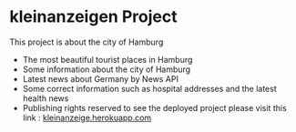 # kleinanzeigen Project


This project is about the city of Hamburg
- The most beautiful tourist places in Hamburg
 - Some information about the city of Hamburg
 - Latest news about Germany by News API
 - Some correct information such as hospital addresses and the latest health news
 - Publishing rights reserved
to see the deployed project please visit this link :
[kleinanzeige.herokuapp.com](https://hamburg-project.herokuapp.com/)